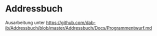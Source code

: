 # Addressbuch

Ausarbeitung unter https://github.com/dab-ib/Addressbuch/blob/master/Addressbuch/Docs/Programmentwurf.md

